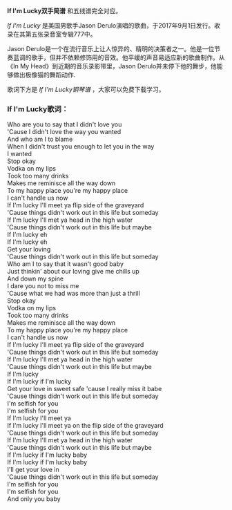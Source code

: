 

**If I'm Lucky双手简谱** 和五线谱完全对应。

_If I'm Lucky_ 是美国男歌手Jason Derulo演唱的歌曲，于2017年9月1日发行。收录在其第五张录音室专辑777中。

Jason
Derulo是一个在流行音乐上让人惊异的、精明的决策者之一。他是一位节奏蓝调的歌手，但并不依赖修饰用的音效。他平缓的声音易适应新的歌曲制作。从《In My
Head》到近期的音乐录影带里，Jason Derulo并未停下他的舞步，他能够做出极像猫的舞蹈动作.

歌词下方是 _If I'm Lucky钢琴谱_ ，大家可以免费下载学习。

### If I'm Lucky歌词：

Who are you to say that I didn't love you  
'Cause I didn't love the way you wanted  
And who am I to blame  
When I didn't trust you enough to let you in the way  
I wanted  
Stop okay  
Vodka on my lips  
Took too many drinks  
Makes me reminisce all the way down  
To my happy place you're my happy place  
I can't handle us now  
If I'm lucky I'll meet ya flip side of the graveyard  
'Cause things didn't work out in this life but someday  
If I'm lucky I'll met ya head in the high water  
'Cause things didn't work out in this life but maybe  
If I'm lucky eh  
If I'm lucky eh  
Get your loving  
'Cause things didn't work out in this life but someday  
Who am I to say that it wasn't good baby  
Just thinkin' about our loving give me chills up  
And down my spine  
I dare you not to miss me  
'Cause what we had was more than just a thrill  
Stop okay  
Vodka on my lips  
Took too many drinks  
Makes me reminisce all the way down  
To my happy place you're my happy place  
I can't handle us now  
If I'm lucky I'll meet ya flip side of the graveyard  
'Cause things didn't work out in this life but someday  
If I'm lucky I'll met ya head in the high water  
'Cause things didn't work out in this life but maybe  
If I'm lucky  
If I'm lucky if I'm lucky  
Get your love in sweet safe 'cause I really miss it babe  
'Cause things didn't work out in this life but someday  
I'm selfish for you  
I'm selfish for you  
If I'm lucky I'll meet ya  
If I'm lucky I'll meet ya on the flip side of the graveyard  
'Cause things didn't work out in this life but someday  
If I'm lucky I'll met ya head in the high water  
'Cause things didn't work out in this life but maybe  
If I'm lucky if I'm lucky baby  
If I'm lucky if I'm lucky baby  
I'll get your love in  
'Cause things didn't work out in this life but someday  
I'm selfish for you  
I'm selfish for you  
And only you baby

